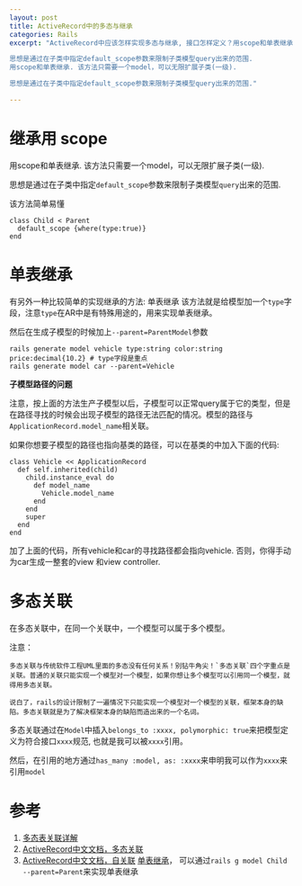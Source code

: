 ```yaml
---
layout: post
title: ActiveRecord中的多态与继承
categories: Rails
excerpt: "ActiveRecord中应该怎样实现多态与继承, 接口怎样定义？用scope和单表继承. 该方法只需要一个model，可以无限扩展子类(一级).

思想是通过在子类中指定default_scope参数来限制子类模型query出来的范围.
用scope和单表继承. 该方法只需要一个model，可以无限扩展子类(一级).

思想是通过在子类中指定default_scope参数来限制子类模型query出来的范围."

---
```


# 继承用 scope
用scope和单表继承. 该方法只需要一个model，可以无限扩展子类(一级).

思想是通过在子类中指定`default_scope`参数来限制子类模型`query`出来的范围.

该方法简单易懂

~~~
class Child < Parent
  default_scope {where(type:true)}
end
~~~

# 单表继承
有另外一种比较简单的实现继承的方法: 单表继承
该方法就是给模型加一个`type`字段，注意`type`在AR中是有特殊用途的，用来实现单表继承。

然后在生成子模型的时候加上`--parent=ParentModel`参数

~~~
rails generate model vehicle type:string color:string price:decimal{10.2} # type字段是重点
rails generate model car --parent=Vehicle
~~~

**子模型路径的问题**

注意，按上面的方法生产子模型以后，子模型可以正常query属于它的类型，但是在路径寻找的时候会出现子模型的路径无法匹配的情况。模型的路径与`ApplicationRecord.model_name`相关联。

如果你想要子模型的路径也指向基类的路径，可以在基类的中加入下面的代码:
~~~
class Vehicle << ApplicationRecord
  def self.inherited(child)
    child.instance_eval do
      def model_name
        Vehicle.model_name
      end
    end
    super
  end
end
~~~

加了上面的代码，所有vehicle和car的寻找路径都会指向vehicle.
否则，你得手动为car生成一整套的view 和view controller.

# 多态关联
在多态关联中，在同一个关联中，一个模型可以属于多个模型。

注意：
~~~
多态关联与传统软件工程UML里面的多态没有任何关系！别钻牛角尖！`多态关联`四个字重点是关联。普通的关联只能实现一个模型对一个模型，如果你想让多个模型可以引用同一个模型，就得用多态关联。

说白了，rails的设计限制了一遍情况下只能实现一个模型对一个模型的关联，框架本身的缺陷。多态关联就是为了解决框架本身的缺陷而造出来的一个名词。
~~~

多态关联通过在`Model`中插入`belongs_to :xxxx, polymorphic: true`来把模型定义为符合接口`xxxx`规范, 也就是我可以被`xxxx`引用。

然后，在引用的地方通过`has_many :model, as: :xxxx`来申明我可以作为`xxxx`来引用`model`


# 参考
1. [多态表关联详解](http://tailang.github.io/2013/10/22/rails%E4%B8%AD%E7%9A%84%E5%A4%9A%E6%80%81%E8%A1%A8%E5%85%B3%E8%81%94/)
1. [ActiveRecord中文文档，多态关联](https://ruby-china.github.io/rails-guides/association_basics.html#polymorphic-associations)
1. [ActiveRecord中文文档，自关联](https://ruby-china.github.io/rails-guides/association_basics.html#self-joins)
[单表继承](https://ruby-china.github.io/rails-guides/association_basics.html#single-table-inheritance)， 可以通过`rails g model Child --parent=Parent`来实现单表继承
